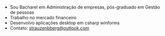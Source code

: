 - Sou Bacharel em Administração de empresas, pós-graduado em Gestão de pessoas
- Trabalho no mercado financeiro
- Desenvolvo aplicações desktop em csharp winforms
- Contato: strauzenbberg@outlook.com

<!--
**Strauzenbberg/strauzenbberg** is a ✨ _special_ ✨ repository because its `README.md` (this file) appears on your GitHub profile.

Here are some ideas to get you started:

- 🔭 I’m currently working on ...
- 🌱 I’m currently learning ...
- 👯 I’m looking to collaborate on ...
- 🤔 I’m looking for help with ...
- 💬 Ask me about ...
- 📫 How to reach me: ...
- 😄 Pronouns: ...
- ⚡ Fun fact: ...
-->
